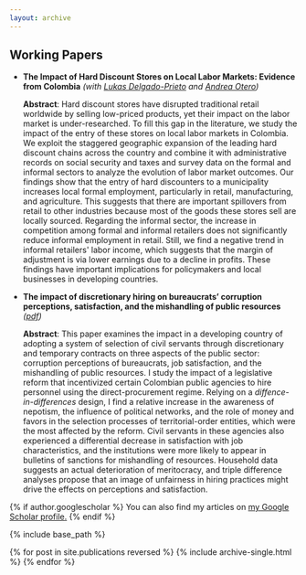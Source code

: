 ```yaml
---
layout: archive
---
```


## Working Papers

* **The Impact of Hard Discount Stores on Local Labor Markets: Evidence from Colombia** <!--- *([pdf](/assets/Gambling_IS.pdf))*  [[SSRN]](https://ssrn.com/abstract=3020332) -->
	*(with [Lukas Delgado-Prieto](https://ludelgad.github.io/) and [Andrea Otero](https://sites.google.com/view/andrea-otero-cortes/home))*
	
	**Abstract**:
  Hard discount stores have disrupted traditional retail worldwide by selling low-priced products, yet their impact on the labor market is under-researched. To fill this gap in the literature, we study the impact of the entry of these stores on local labor markets in Colombia. We exploit the staggered geographic expansion of the leading hard discount chains across the country and combine it with administrative records on social security and taxes and survey data on the formal and informal sectors to analyze the evolution of labor market outcomes. Our findings show that the entry of hard discounters to a municipality increases local formal employment, particularly in retail, manufacturing, and agriculture. This suggests that there are important spillovers from retail to other industries because most of the goods these stores sell are locally sourced. Regarding the informal sector, the increase in competition among formal and informal retailers does not significantly reduce informal employment in retail. Still, we find a negative trend in informal retailers' labor income, which suggests that the margin of adjustment is via lower earnings due to a decline in profits. These findings have important implications for policymakers and local businesses in developing countries.



* **The impact of discretionary hiring on bureaucrats’ corruption perceptions, satisfaction, and the mishandling of public resources** *([pdf](../files/discretionaryselection27Dec22.pdf))* 

	**Abstract**:
	This paper examines the impact in a developing country of adopting a system of selection of civil servants through discretionary and temporary contracts on three aspects of the public sector: corruption perceptions of bureaucrats, job satisfaction, and the mishandling of public resources. I study the impact of a legislative reform that incentivized certain Colombian public agencies to hire personnel using the direct-procurement regime. Relying on a *diffence-in-differences* design, I find a relative increase in the awareness of nepotism, the influence of political networks, and the role of money and favors in the selection processes of territorial-order entities, which were the most affected by the reform. Civil servants in these agencies also experienced a differential decrease in satisfaction with job characteristics, and the institutions were more likely to appear in bulletins of sanctions for mishandling of resources. Household data suggests an actual deterioration of meritocracy, and triple difference analyses propose that an image of unfairness in hiring practices might drive the effects on perceptions and satisfaction.




{% if author.googlescholar %}
  You can also find my articles on <u><a href="{{author.googlescholar}}">my Google Scholar profile</a>.</u>
{% endif %}

{% include base_path %}

{% for post in site.publications reversed %}
  {% include archive-single.html %}
{% endfor %}

